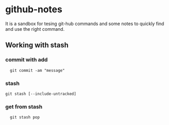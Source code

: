 # github-notes

It is a sandbox for tesing git-hub commands 
and some notes to quickly find and use the right
command.

## Working with stash

### commit with add
```shell
  git commit -am "message"
```

### stash
```shell
git stash [--include-untracked]
```

### get from stash 

```shell
  git stash pop
```

